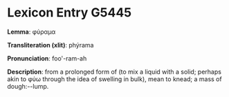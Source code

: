 # Lexicon Entry G5445

**Lemma**: φύραμα

**Transliteration (xlit)**: phýrama

**Pronunciation**: foo'-ram-ah

**Description**:
from a prolonged form of  (to mix a liquid with a solid; perhaps akin to φύω through the idea of swelling in bulk), mean to knead; a mass of dough:--lump.

